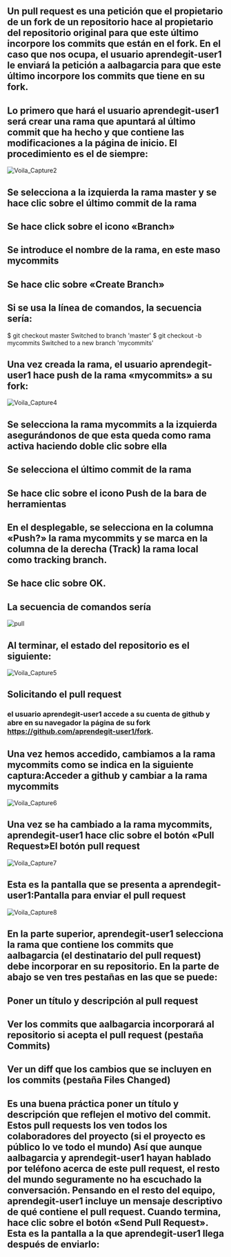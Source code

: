 ## Un pull request es una petición que el propietario de un fork de un repositorio hace al propietario del repositorio original para que este último incorpore los commits que están en el fork. En el caso que nos ocupa, el usuario aprendegit-user1 le enviará la petición a aalbagarcia para que este último incorpore los commits que tiene en su fork.

## Lo primero que hará el usuario aprendegit-user1 será crear una rama que apuntará al último commit que ha hecho y que contiene las modificaciones a la página de inicio. El procedimiento es el de siempre:

![Voila_Capture2](https://user-images.githubusercontent.com/72433702/153570946-ad60221b-776c-4d78-a528-6d8f18472ea8.png)





 ##   Se selecciona a la izquierda la rama master y se hace clic sobre el último commit de la rama
  ##  Se hace click sobre el icono «Branch»
   ## Se introduce el nombre de la rama, en este maso mycommits
   ## Se hace clic sobre «Create Branch»

## Si se usa la línea de comandos, la secuencia sería:

$ git checkout master
Switched to branch 'master'
$ git checkout -b mycommits
Switched to a new branch 'mycommits'


## Una vez creada la rama, el usuario aprendegit-user1 hace push de la rama «mycommits» a su fork:

![Voila_Capture4](https://user-images.githubusercontent.com/72433702/153573477-d2c4bf99-812e-4089-b0f8-61f254d6147d.png)



## Se selecciona la rama mycommits a la izquierda asegurándonos de que esta queda como rama activa haciendo doble clic sobre ella
## Se selecciona el último commit de la rama
## Se hace clic sobre el icono Push de la bara de herramientas
## En el desplegable, se selecciona en la columna «Push?» la rama mycommits y se marca en la columna de la derecha (Track) la rama local como tracking branch.
## Se hace clic sobre OK.

## La secuencia de comandos sería 

![pull](https://user-images.githubusercontent.com/72433702/154037776-7fc00c34-8d78-443a-b091-1925e3f83fb7.PNG)


## Al terminar, el estado del repositorio es el siguiente:


![Voila_Capture5](https://user-images.githubusercontent.com/72433702/154037910-32926dcb-feec-4ca4-a501-d3694020bd65.png)


## Solicitando el pull request

 ### el usuario aprendegit-user1 accede a su cuenta de github y abre en su navegador la página de su fork https://github.com/aprendegit-user1/fork.


## Una vez hemos accedido, cambiamos a la rama mycommits como se indica en la siguiente captura:Acceder a github y cambiar a la rama mycommits
![Voila_Capture6](https://user-images.githubusercontent.com/72433702/154038189-64b33bad-5a03-4fe0-a8cf-b6859649d077.png)

## Una vez se ha cambiado a la rama mycommits, aprendegit-user1 hace clic sobre el botón «Pull Request»El botón pull request
![Voila_Capture7](https://user-images.githubusercontent.com/72433702/154038314-93399faf-3ba3-4f94-bc33-7842a9799110.png)

## Esta es la pantalla que se presenta a aprendegit-user1:Pantalla para enviar el pull request


![Voila_Capture8](https://user-images.githubusercontent.com/72433702/154038358-3c2f0959-3a98-4650-b66b-91a3ee52a243.png)

## En la parte superior, aprendegit-user1 selecciona la rama que contiene los commits que aalbagarcia (el destinatario del pull request) debe incorporar en su repositorio. En la parte de abajo se ven tres pestañas en las que se puede:

   ## Poner un título y descripción al pull request
   ## Ver los commits que aalbagarcia incorporará al repositorio si acepta el pull request (pestaña Commits)
   ## Ver un diff que los cambios que se incluyen en los commits (pestaña Files Changed)

## Es una buena práctica poner un título y descripción que reflejen el motivo del commit. Estos pull requests los ven todos los colaboradores del proyecto (si el proyecto es público lo ve todo el mundo) Así que aunque aalbagarcia y aprendegit-user1 hayan hablado por teléfono acerca de este pull request, el resto del mundo seguramente no ha escuchado la conversación. Pensando en el resto del equipo, aprendegit-user1 incluye un mensaje descriptivo de qué contiene el pull request. Cuando termina, hace clic sobre el botón «Send Pull Request». Esta es la pantalla a la que aprendegit-user1 llega después de enviarlo:

